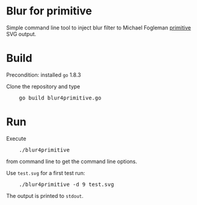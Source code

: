 # Blur for primitive

Simple command line tool to inject blur filter to Michael Fogleman [primitive](https://github.com/fogleman/primitive) SVG output.

# Build

Precondition: installed `go` 1.8.3

Clone the repository and type

<pre>
    go build blur4primitive.go
</pre>


# Run

Execute 
<pre>
    ./blur4primitive
</pre>

from command line to get the command line options.

Use `test.svg` for a first test run:

<pre>
    ./blur4primitive -d 9 test.svg
</pre>

The output is printed to `stdout`.
